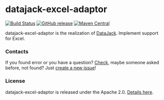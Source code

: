 # datajack-excel-adaptor
[![Build Status](https://travis-ci.org/sbtqa/datajack-excel-adaptor.svg?branch=master)](https://travis-ci.org/sbtqa/datajack-excel-adaptor) [![GitHub release](https://img.shields.io/github/release/sbtqa/datajack-excel-adaptor.svg?style=flat-square)](https://github.com/sbtqa/datajack-excel-adaptor/releases) [![Maven Central](https://img.shields.io/maven-central/v/ru.sbtqa.tag/swing-back.svg)](https://mvnrepository.com/artifact/ru.sbtqa.tag/datajack-excel-adaptor)

datajack-excel-adaptor is the realization of [DataJack](https://github.com/sbtqa/datajack). Implement support for Excel.

### Contacts
If you found error or you have a question? [Check](https://github.com/sbtqa/datajack-excel-adaptor/issues), maybe someone asked before, not found? Just [create a new issue](https://github.com/sbtqa/datajack-excel-adaptor/issues/new)!

### License 
datajack-excel-adaptor is released under the Apache 2.0. [Details here](https://github.com/sbtqa/datajack-excel-adaptor/blob/master/LICENSE).
